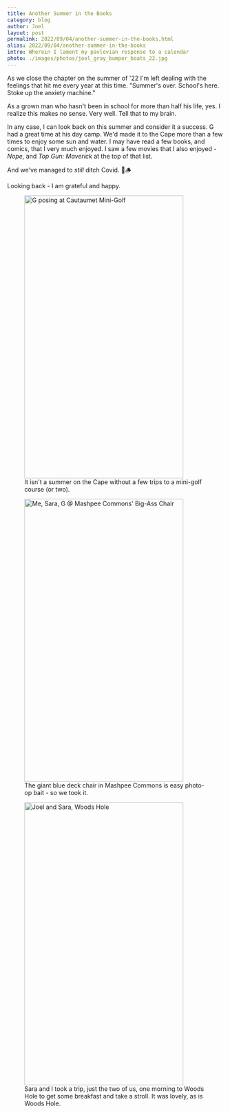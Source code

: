 ```yaml
---
title: Another Summer in the Books
category: blog
author: Joel
layout: post
permalink: 2022/09/04/another-summer-in-the-books.html
alias: 2022/09/04/another-summer-in-the-books
intro: Wherein I lament my pavlovian response to a calendar
photo: ./images/photos/joel_gray_bumper_boats_22.jpg
---
```


As we close the chapter on the summer of '22 I'm left dealing with the feelings
that hit me every year at this time. "Summer's over. School's here. Stoke up the
anxiety machine."

As a grown man who hasn't been in school for more than half his life, yes. I
realize this makes no sense. Very well. Tell that to my brain.

In any case, I can look back on this summer and consider it a success. G had a
great time at his day camp. We'd made it to the Cape more than a few times to
enjoy some sun and water. I may have read a few books, and comics, that I very
much enjoyed. I saw a few movies that I also enjoyed - _Nope_, and _Top Gun: Maverick_
at the top of that list.

And we've managed to _still_ ditch Covid. 🤜🪵

Looking back - I am grateful and happy.

<figure class="photo-with-caption">
  <picture>
    <!--[if IE 9]><video style="display: none;"><![endif]-->
    <source srcset="{% imgproxy_url path: "/images/photos/gray_22.jpg", resizing_type: 'fill', width: 1344, format: 'avif' %}" type="image/avif" media="(min-width: 413px)" />
    <source srcset="{% imgproxy_url path: "/images/photos/gray_22.jpg", resizing_type: 'fill', width: 1344, format: 'webp' %}" type="image/webp" media="(min-width: 413px)" />
    <source srcset="{% imgproxy_url path: "/images/photos/gray_22.jpg", resizing_type: 'fill', width: 738, format: 'avif' %}" type="image/avif" media="(max-width: 412px)" />
    <source srcset="{% imgproxy_url path: "/images/photos/gray_22.jpg", resizing_type: 'fill', width: 738, format: 'webp' %}" type="image/webp" media="(max-width: 412px)" />
    <!--[if IE 9]></video><![endif]-->
    <img src="{% imgproxy_url path: "/images/photos/gray_22.jpg", resizing_type: 'fill', width: 738 %}"
         alt="G posing at Cautaumet Mini-Golf"
         width="369"
         height="656" />
  </picture>

  <figcaption>
    It isn't a summer on the Cape without a few trips to a mini-golf course (or two).
  </figcaption>
</figure>

<figure class="photo-with-caption">
  <picture>
    <!--[if IE 9]><video style="display: none;"><![endif]-->
    <source srcset="{% imgproxy_url path: "/images/photos/joel_sara_gray_22.jpg", resizing_type: 'fill', width: 1344, format: 'avif' %}" type="image/avif" media="(min-width: 413px)" />
    <source srcset="{% imgproxy_url path: "/images/photos/joel_sara_gray_22.jpg", resizing_type: 'fill', width: 1344, format: 'webp' %}" type="image/webp" media="(min-width: 413px)" />
    <source srcset="{% imgproxy_url path: "/images/photos/joel_sara_gray_22.jpg", resizing_type: 'fill', width: 738, format: 'avif' %}" type="image/avif" media="(max-width: 412px)" />
    <source srcset="{% imgproxy_url path: "/images/photos/joel_sara_gray_22.jpg", resizing_type: 'fill', width: 738, format: 'webp' %}" type="image/webp" media="(max-width: 412px)" />
    <!--[if IE 9]></video><![endif]-->
    <img src="{% imgproxy_url path: "/images/photos/joel_sara_gray_22.jpg", resizing_type: 'fill', width: 738 %}"
      alt="Me, Sara, G @ Mashpee Commons' Big-Ass Chair"
      width="369"
      height="656" />
  </picture>

  <figcaption>
    The giant blue deck chair in Mashpee Commons is easy photo-op bait - so we took it.
  </figcaption>
</figure>

<figure class="photo-with-caption">
  <picture>
    <!--[if IE 9]><video style="display: none;"><![endif]-->
    <source srcset="{% imgproxy_url path: "/images/photos/joel_sara_22.jpg", resizing_type: 'fill', width: 1344, format: 'avif' %}" type="image/avif" media="(min-width: 413px)" />
    <source srcset="{% imgproxy_url path: "/images/photos/joel_sara_22.jpg", resizing_type: 'fill', width: 1344, format: 'webp' %}" type="image/webp" media="(min-width: 413px)" />
    <source srcset="{% imgproxy_url path: "/images/photos/joel_sara_22.jpg", resizing_type: 'fill', width: 738, format: 'avif' %}" type="image/avif" media="(max-width: 413px)" />
    <source srcset="{% imgproxy_url path: "/images/photos/joel_sara_22.jpg", resizing_type: 'fill', width: 738, format: 'webp' %}" type="image/webp" media="(max-width: 413px)" />
    <!--[if IE 9]></video><![endif]-->
    <img src="{% imgproxy_url path: "/images/photos/joel_sara_22.jpg", resizing_type: 'fill', width: 738 %}"
      alt="Joel and Sara, Woods Hole"
      width="369"
      height="656" />
  </picture>

  <figcaption>
    Sara and I took a trip, just the two of us, one morning to Woods Hole to get some breakfast and take a stroll. It was lovely, as is Woods Hole.
  </figcaption>
</figure>
